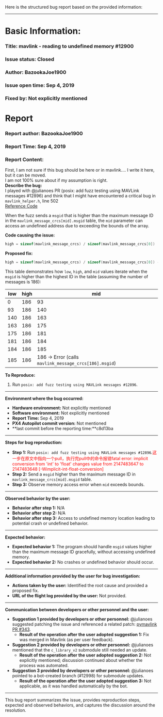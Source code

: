 Here is the structured bug report based on the provided information:

---

# Basic Information:
### Title:  mavlink - reading to undefined memory  #12900 
### Issue status: Closed
### Author: BazookaJoe1900
### Issue open time: Sep 4, 2019
### Fixed by: Not explicitly mentioned

# Report
### Report author: BazookaJoe1900
### Report Time: Sep 4, 2019
### Report Content:   
First, I am not sure if this bug should be here or in mavlink.... I write it here, but it can be moved.    
I am not 100% sure about if my assumption is right.  
**Describe the bug:**    
I played with @julianoes PR (posix: add fuzz testing using MAVLink messages #12896) and think that I might have encountered a critical bug in `mavlink_helper.h`, line 502  
[Reference Code](https://github.com/mavlink/c_library_v2/blob/d5d131cf710ceaa93d26884ea12de8de95804985/mavlink_helpers.h#L501)  

When the fuzz sends a `msgid` that is higher than the maximum message ID in the `mavlink_message_crcs[mid].msgid` table, the `mid` parameter can access an undefined address due to exceeding the bounds of the array.  

**Code causing the issue:**  
```cpp
high = sizeof(mavlink_message_crcs) / sizeof(mavlink_message_crcs[0])
```

**Proposed fix:**  
```cpp
high = sizeof(mavlink_message_crcs) / sizeof(mavlink_message_crcs[0]) - 1
```

This table demonstrates how `low`, `high`, and `mid` values iterate when the `msgid` is higher than the highest ID in the table (assuming the number of messages is 186):  

| **low** | **high** | **mid** |  
|---------|----------|---------|  
| 0       | 186      | 93      |  
| 93      | 186      | 140     |  
| 140     | 186      | 163     |  
| 163     | 186      | 175     |  
| 175     | 186      | 181     |  
| 181     | 186      | 184     |  
| 184     | 186      | 185     |  
| 185     | 186      | 186 -> Error (calls `mavlink_message_crcs[186].msgid`) |  

**To Reproduce:**  
1. Run `posix: add fuzz testing using MAVLink messages #12896`.  

---

**Environment where the bug occurred:**

- **Hardware environment:** Not explicitly mentioned
- **Software environment:** Not explicitly mentioned
- **Report Time:** Sep 4, 2019
- **PX4 Autopilot commit version:** Not mentioned  
- **last commit before the reporting time:**c8d13ba

---

**Steps for bug reproduction:**

- **Step 1:** Run `posix: add fuzz testing using MAVLink messages #12896`.<font color='red'>这一步在原文中指向一个pull，执行完pull中的命令报错fatal error: implicit conversion from 'int' to 'float' changes value from 2147483647 to 2147483648 [-Wimplicit-int-float-conversion]</font>
- **Step 2:** Send a `msgid` higher than the maximum message ID in `mavlink_message_crcs[mid].msgid` table.
- **Step 3:** Observe memory access error when `mid` exceeds bounds.

---

**Observed behavior by the user:**

- **Behavior after step 1:** N/A
- **Behavior after step 2:** N/A
- **Behavior after step 3:** Access to undefined memory location leading to potential crash or undefined behavior.

---

**Expected behavior:**

- **Expected behavior 1:** The program should handle `msgid` values higher than the maximum message ID gracefully, without accessing undefined memory.
- **Expected behavior 2:** No crashes or undefined behavior should occur.

---

**Additional information provided by the user for bug investigation:**

- **Actions taken by the user:** Identified the root cause and provided a proposed fix.
- **URL of the flight log provided by the user:** Not provided.

---

**Communication between developers or other personnel and the user:**

- **Suggestion 1 provided by developers or other personnel:** @julianoes suggested patching the issue and referenced a related patch: [pymavlink PR #343](https://github.com/ArduPilot/pymavlink/pull/343/files).
  - **Result of the operation after the user adopted suggestion 1:** Fix was merged in Mavlink (as per user feedback).
- **Suggestion 2 provided by developers or other personnel:** @julianoes mentioned that the `c_library_v2` submodule still needed an update.
  - **Result of the operation after the user adopted suggestion 2:** Not explicitly mentioned; discussion continued about whether the process was automated.
- **Suggestion 3 provided by developers or other personnel:** @julianoes pointed to a bot-created branch (#12998) for submodule updates.
  - **Result of the operation after the user adopted suggestion 3:** Not applicable, as it was handled automatically by the bot.

---

This bug report summarizes the issue, provides reproduction steps, expected and observed behaviors, and captures the discussion around the resolution.
